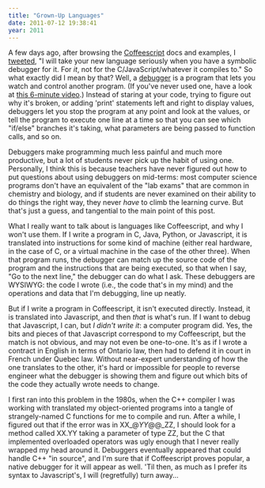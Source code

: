 ```yaml
---
title: "Grown-Up Languages"
date: 2011-07-12 19:38:41
year: 2011
---
```

A few days ago, after browsing the <a href="http://en.wikipedia.org/wiki/CoffeeScript">Coffeescript</a> docs and examples, I <a href="http://twitter.com/#!/gvwilson/status/87719895613190144">tweeted</a>, "I will take your new language seriously when you have a symbolic  debugger for it. For <em>it</em>, not for the C/JavaScript/whatever it compiles  to." So what exactly did I mean by that?  Well, a <a href="http://en.wikipedia.org/wiki/Debugger">debugger</a> is a program that lets you watch and control another program.  (If you've never used one, have a look at <a href="https://software-carpentry.org/4_0/python/debugger/">this 6-minute video</a>.)  Instead of staring at your code, trying to figure out why it's broken, or adding 'print' statements left and right to display values, debuggers let you stop the program at any point and look at the values, or tell the program to execute one line at a time so that you can see which "if/else" branches it's taking, what parameters are being passed to function calls, and so on.

Debuggers make programming much less painful and much more productive, but a lot of students never pick up the habit of using one.  Personally, I think this is because teachers have never figured out how to put questions about using debuggers on mid-terms: most computer science programs don't have an equivalent of the "lab exams" that are common in chemistry and biology, and if students are never examined on their ability to do things the right way, they never <em>have</em> to climb the learning curve.  But that's just a guess, and tangential to the main point of this post.

What I really want to talk about is languages like Coffeescript, and why I won't use them.  If I write a program in C, Java, Python, or Javascript, it is translated into instructions for some kind of machine (either real hardware, in the case of C, or a virtual machine in the case of the other three).  When that program runs, the debugger can match up the source code of the program and the instructions that are being executed, so that when I say, "Go to the next line," the debugger can do what I ask.  These debuggers are WYSIWYG: the code I wrote (i.e., the code that's in my mind) and the operations and data that I'm debugging, line up neatly.

But if I write a program in Coffeescript, it isn't executed directly.  Instead, it is translated into Javascript, and then <em>that</em> is what's run.  If I want to debug that Javascript, I can, but <em>I didn't write it</em>: a computer program did.  Yes, the bits and pieces of that Javascript correspond to my Coffeescript, but the match is not obvious, and may not even be one-to-one.  It's as if I wrote a contract in English in terms of Ontario law, then had to defend it in court in French under Quebec law.  Without near-expert understanding of how the one translates to the other, it's hard or impossible for people to reverse engineer what the debugger is showing them and figure out which bits of the code they actually wrote needs to change.

I first ran into this problem in the 1980s, when the C++ compiler I was working with translated my object-oriented programs into a tangle of strangely-named C functions for me to compile and run.  After a while, I figured out that if the error was in XX_@_YY_@@_ZZ, I should look for a method called XX.YY taking a parameter of type ZZ, but the C that implemented overloaded operators was ugly enough that I never really wrapped my head around it.  Debuggers eventually appeared that could handle C++ "in source", and I'm sure that if Coffeescript proves popular, a native debugger for it will appear as well.  'Til then, as much as I prefer its syntax to Javascript's, I will (regretfully) turn away...
